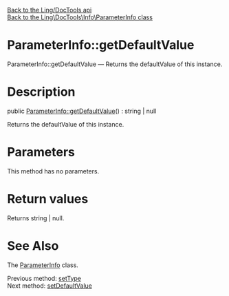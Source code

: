 [Back to the Ling/DocTools api](https://github.com/lingtalfi/DocTools/blob/master/doc/api/Ling/DocTools.md)<br>
[Back to the Ling\DocTools\Info\ParameterInfo class](https://github.com/lingtalfi/DocTools/blob/master/doc/api/Ling/DocTools/Info/ParameterInfo.md)


ParameterInfo::getDefaultValue
================



ParameterInfo::getDefaultValue — Returns the defaultValue of this instance.




Description
================


public [ParameterInfo::getDefaultValue](https://github.com/lingtalfi/DocTools/blob/master/doc/api/Ling/DocTools/Info/ParameterInfo/getDefaultValue.md)() : string | null




Returns the defaultValue of this instance.




Parameters
================

This method has no parameters.


Return values
================

Returns string | null.








See Also
================

The [ParameterInfo](https://github.com/lingtalfi/DocTools/blob/master/doc/api/Ling/DocTools/Info/ParameterInfo.md) class.

Previous method: [setType](https://github.com/lingtalfi/DocTools/blob/master/doc/api/Ling/DocTools/Info/ParameterInfo/setType.md)<br>Next method: [setDefaultValue](https://github.com/lingtalfi/DocTools/blob/master/doc/api/Ling/DocTools/Info/ParameterInfo/setDefaultValue.md)<br>

